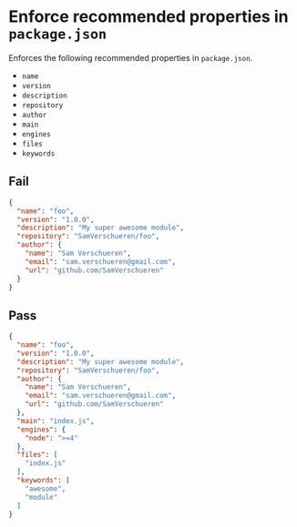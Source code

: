 # Enforce recommended properties in `package.json`

Enforces the following recommended properties in `package.json`.

- `name`
- `version`
- `description`
- `repository`
- `author`
- `main`
- `engines`
- `files`
- `keywords`


## Fail

```json
{
  "name": "foo",
  "version": "1.0.0",
  "description": "My super awesome module",
  "repository": "SamVerschueren/foo",
  "author": {
    "name": "Sam Verschueren",
    "email": "sam.verschueren@gmail.com",
    "url": "github.com/SamVerschueren"
  }
}
```


## Pass

```json
{
  "name": "foo",
  "version": "1.0.0",
  "description": "My super awesome module",
  "repository": "SamVerschueren/foo",
  "author": {
    "name": "Sam Verschueren",
    "email": "sam.verschueren@gmail.com",
    "url": "github.com/SamVerschueren"
  },
  "main": "index.js",
  "engines": {
    "node": ">=4"
  },
  "files": [
    "index.js"
  ],
  "keywords": [
    "awesome",
    "module"
  ]
}
```
